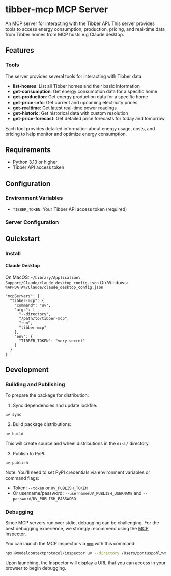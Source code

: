 # tibber-mcp MCP Server

An MCP server for interacting with the Tibber API. This server provides tools to access energy consumption, production, pricing, and real-time data from Tibber homes from MCP hosts e.g Claude desktop.

## Features

### Tools

The server provides several tools for interacting with Tibber data:

- **list-homes**: List all Tibber homes and their basic information
- **get-consumption**: Get energy consumption data for a specific home
- **get-production**: Get energy production data for a specific home
- **get-price-info**: Get current and upcoming electricity prices
- **get-realtime**: Get latest real-time power readings
- **get-historic**: Get historical data with custom resolution
- **get-price-forecast**: Get detailed price forecasts for today and tomorrow

Each tool provides detailed information about energy usage, costs, and pricing to help monitor and optimize energy consumption.

## Requirements

- Python 3.13 or higher
- Tibber API access token

## Configuration

### Environment Variables

- `TIBBER_TOKEN`: Your Tibber API access token (required)

### Server Configuration

## Quickstart

### Install

#### Claude Desktop

On MacOS: `~/Library/Application\ Support/Claude/claude_desktop_config.json`
On Windows: `%APPDATA%/Claude/claude_desktop_config.json`

```
"mcpServers": {
  "tibber-mcp": {
    "command": "uv",
    "args": [
      "--directory",
      "/path/to/tibber-mcp",
      "run",
      "tibber-mcp"
    ],
    "env": {
      "TIBBER_TOKEN": "very-secret"
    }
  }
}
```


## Development

### Building and Publishing

To prepare the package for distribution:

1. Sync dependencies and update lockfile:
```bash
uv sync
```

2. Build package distributions:
```bash
uv build
```

This will create source and wheel distributions in the `dist/` directory.

3. Publish to PyPI:
```bash
uv publish
```

Note: You'll need to set PyPI credentials via environment variables or command flags:
- Token: `--token` or `UV_PUBLISH_TOKEN`
- Or username/password: `--username`/`UV_PUBLISH_USERNAME` and `--password`/`UV_PUBLISH_PASSWORD`

### Debugging

Since MCP servers run over stdio, debugging can be challenging. For the best debugging
experience, we strongly recommend using the [MCP Inspector](https://github.com/modelcontextprotocol/inspector).


You can launch the MCP Inspector via [`npm`](https://docs.npmjs.com/downloading-and-installing-node-js-and-npm) with this command:

```bash
npx @modelcontextprotocol/inspector uv --directory /Users/pontuspohl/workspace/ktc/prototypes/tibber-mcp run tibber-mcp
```


Upon launching, the Inspector will display a URL that you can access in your browser to begin debugging.
